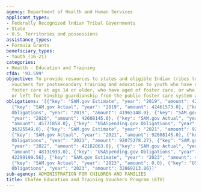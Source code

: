 ```yaml
---
agency: Department of Health and Human Services
applicant_types:
- Federally Recognized lndian Tribal Governments
- State
- U.S. Territories and possessions
assistance_types:
- Formula Grants
beneficiary_types:
- Youth (16-21)
categories:
- Health - Education and Training
cfda: '93.599'
objective: To provide resources to states and eligible Indian tribes to make available
  vouchers for postsecondary training and education to youth who have experienced
  foster care at age 14 or older, who have aged of foster care, or who have been adopted
  or left for kinship guardianship from the public foster care system after age 16.
obligations: '[{"key": "SAM.gov Estimate", "year": "2019", "amount": 42461573.0},
  {"key": "SAM.gov Actual", "year": "2019", "amount": 42461573.0}, {"key": "USASpending.gov
  Obligations", "year": "2019", "amount": 41965148.0}, {"key": "SAM.gov Estimate",
  "year": "2020", "amount": 42608145.0}, {"key": "SAM.gov Actual", "year": "2020",
  "amount": 45771858.0}, {"key": "USASpending.gov Obligations", "year": "2020", "amount":
  36325549.0}, {"key": "SAM.gov Estimate", "year": "2021", "amount": 92608145.0},
  {"key": "SAM.gov Actual", "year": "2021", "amount": 92608145.0}, {"key": "USASpending.gov
  Obligations", "year": "2021", "amount": 92075278.27}, {"key": "SAM.gov Estimate",
  "year": "2022", "amount": 42182063.0}, {"key": "SAM.gov Actual", "year": "2022",
  "amount": 48131933.0}, {"key": "USASpending.gov Obligations", "year": "2022", "amount":
  42299199.56}, {"key": "SAM.gov Estimate", "year": "2023", "amount": 43593145.0},
  {"key": "SAM.gov Actual", "year": "2023", "amount": 0.0}, {"key": "USASpending.gov
  Obligations", "year": "2023", "amount": 32869213.86}]'
sub-agency: ADMINISTRATION FOR CHILDREN AND FAMILIES
title: Chafee Education and Training Vouchers Program (ETV)
---
```

